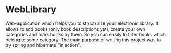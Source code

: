 # WebLibrary
Web-application which helps you to structurize your electronic library.
It allows to add books (only book descriptions yet), create your own categories and mark books by them. 
So you can easily to filter books which belong to some category.
The main purpose of writing this project was to try spring and hibernate "in action". 
